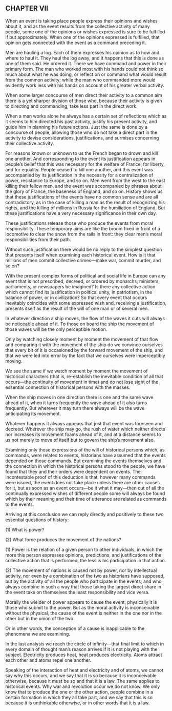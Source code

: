 ## CHAPTER VII

When an event is taking place people express their opinions and wishes
about it, and as the event results from the collective activity of
many people, some one of the opinions or wishes expressed is sure to be
fulfilled if but approximately. When one of the opinions expressed
is fulfilled, that opinion gets connected with the event as a command
preceding it.

Men are hauling a log. Each of them expresses his opinion as to how and
where to haul it. They haul the log away, and it happens that this is
done as one of them said. He ordered it. There we have command and power
in their primary form. The man who worked most with his hands could not
think so much about what he was doing, or reflect on or command what
would result from the common activity; while the man who commanded
more would evidently work less with his hands on account of his greater
verbal activity.

When some larger concourse of men direct their activity to a common aim
there is a yet sharper division of those who, because their activity is
given to directing and commanding, take less part in the direct work.

When a man works alone he always has a certain set of reflections which
as it seems to him directed his past activity, justify his present
activity, and guide him in planning his future actions. Just the same is
done by a concourse of people, allowing those who do not take a direct
part in the activity to devise considerations, justifications, and
surmises concerning their collective activity.

For reasons known or unknown to us the French began to drown and kill
one another. And corresponding to the event its justification appears in
people’s belief that this was necessary for the welfare of France, for
liberty, and for equality. People ceased to kill one another, and
this event was accompanied by its justification in the necessity for a
centralization of power, resistance to Europe, and so on. Men went
from the west to the east killing their fellow men, and the event
was accompanied by phrases about the glory of France, the baseness of
England, and so on. History shows us that these justifications of the
events have no common sense and are all contradictory, as in the case of
killing a man as the result of recognizing his rights, and the killing
of millions in Russia for the humiliation of England. But these
justifications have a very necessary significance in their own day.

These justifications release those who produce the events from moral
responsibility. These temporary aims are like the broom fixed in front
of a locomotive to clear the snow from the rails in front: they clear
men’s moral responsibilities from their path.

Without such justification there would be no reply to the simplest
question that presents itself when examining each historical event. How
is it that millions of men commit collective crimes—make war, commit
murder, and so on?

With the present complex forms of political and social life in Europe
can any event that is not prescribed, decreed, or ordered by monarchs,
ministers, parliaments, or newspapers be imagined? Is there any
collective action which cannot find its justification in political
unity, in patriotism, in the balance of power, or in civilization? So
that every event that occurs inevitably coincides with some expressed
wish and, receiving a justification, presents itself as the result of
the will of one man or of several men.

In whatever direction a ship moves, the flow of the waves it cuts
will always be noticeable ahead of it. To those on board the ship the
movement of those waves will be the only perceptible motion.

Only by watching closely moment by moment the movement of that flow and
comparing it with the movement of the ship do we convince ourselves that
every bit of it is occasioned by the forward movement of the ship,
and that we were led into error by the fact that we ourselves were
imperceptibly moving.

We see the same if we watch moment by moment the movement of historical
characters (that is, re-establish the inevitable condition of all that
occurs—the continuity of movement in time) and do not lose sight of the
essential connection of historical persons with the masses.

When the ship moves in one direction there is one and the same wave
ahead of it, when it turns frequently the wave ahead of it also turns
frequently. But wherever it may turn there always will be the wave
anticipating its movement.

Whatever happens it always appears that just that event was foreseen
and decreed. Wherever the ship may go, the rush of water which neither
directs nor increases its movement foams ahead of it, and at a distance
seems to us not merely to move of itself but to govern the ship’s
movement also.

Examining only those expressions of the will of historical persons
which, as commands, were related to events, historians have assumed
that the events depended on those commands. But examining the events
themselves and the connection in which the historical persons stood to
the people, we have found that they and their orders were dependent on
events. The incontestable proof of this deduction is that, however many
commands were issued, the event does not take place unless there are
other causes for it, but as soon as an event occurs—be it what it
may—then out of all the continually expressed wishes of different people
some will always be found which by their meaning and their time of
utterance are related as commands to the events.

Arriving at this conclusion we can reply directly and positively to
these two essential questions of history:

(1) What is power?

(2) What force produces the movement of the nations?

(1) Power is the relation of a given person to other individuals,
in which the more this person expresses opinions, predictions, and
justifications of the collective action that is performed, the less is
his participation in that action.

(2) The movement of nations is caused not by power, nor by intellectual
activity, nor even by a combination of the two as historians have
supposed, but by the activity of all the people who participate in
the events, and who always combine in such a way that those taking
the largest direct share in the event take on themselves the least
responsibility and vice versa.

Morally the wielder of power appears to cause the event; physically
it is those who submit to the power. But as the moral activity is
inconceivable without the physical, the cause of the event is neither in
the one nor in the other but in the union of the two.

Or in other words, the conception of a cause is inapplicable to the
phenomena we are examining.

In the last analysis we reach the circle of infinity—that final limit
to which in every domain of thought man’s reason arrives if it is not
playing with the subject. Electricity produces heat, heat produces
electricity. Atoms attract each other and atoms repel one another.

Speaking of the interaction of heat and electricity and of atoms, we
cannot say why this occurs, and we say that it is so because it is
inconceivable otherwise, because it must be so and that it is a law. The
same applies to historical events. Why war and revolution occur we do
not know. We only know that to produce the one or the other action,
people combine in a certain formation in which they all take part, and
we say that this is so because it is unthinkable otherwise, or in other
words that it is a law.





